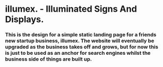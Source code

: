# illumex. - Illuminated Signs And Displays.

### This is the design for a simple static landing page for a friends new startup business, illumex. The website will eventually be upgraded as the business takes off and grows, but for now this is just to be used as an anchor for search engines whilst the business side of things are built up.